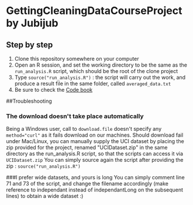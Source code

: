 # GettingCleaningDataCourseProject by Jubijub

## Step by step

1. Clone this repository somewhere on your computer
2. Open an R session, and set the working directory to be the same as the `run_analysis.R` script, which should be the root of the clone project
3. Type `source("run_analysis.R")` : the script will carry out the work, and produce a result file in the same folder, called `averaged_data.txt`
4. Be sure to check the [Code book](https://github.com/Jubijub/GettingCleaningDataCourseProject/blob/master/Codebook.md)

##Troubleshooting
### The download doesn't take place automatically
Being a Windows user, call to `download.file` doesn't specify any `method="curl"` as it fails download on our machines. Should download fail under Mac/Linux, you can manually supply the UCI dataset by placing the zip provided for the project, renamed "UCIDataset.zip" in the same directory as the run_analysis.R script, so that the scripts can access it via `UCIDataset.zip`
You can simply source again the script after providing the zip : `source("run_analysis.R")`

###I prefer wide datasets, and yours is long
You can simply comment line 71 and 73 of the script, and change the filename accordingly (make reference to independant instead of independantLong on the subsequent lines) to obtain a wide dataset :)

